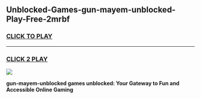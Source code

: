 
## Unblocked-Games-gun-mayem-unblocked-Play-Free-2mrbf
<h3>
<a href="https://premium76.site?title=gun-mayem-unblocked&ref=12A">CLICK TO PLAY</a></h3>
<hr>

<h3>
<a href="https://premium76.site?title=gun-mayem-unblocked&ref=12A">CLICK 2 PLAY</a>
  
</h3>

<a href="https://premium76.site?title=gun-mayem-unblocked&ref=12A"><img src="https://clearcache.store/games.png"></a>


**gun-mayem-unblocked games unblocked: Your Gateway to Fun and Accessible Online Gaming**
